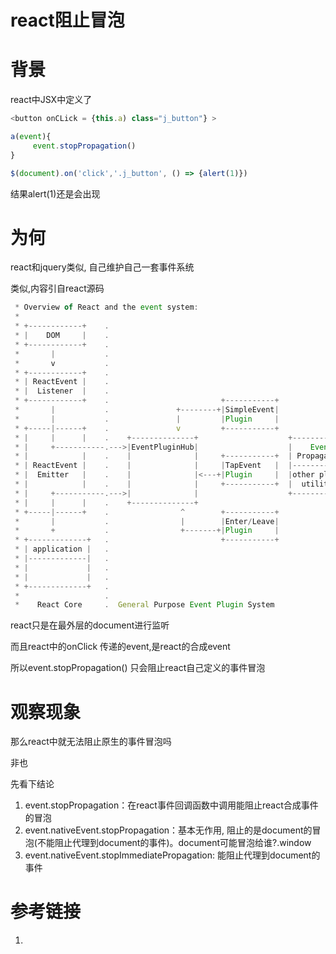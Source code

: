 # react阻止冒泡

# 背景

react中JSX中定义了

```javascript
<button onCLick = {this.a) class="j_button"} >
```

```javascript
a(event){
     event.stopPropagation()
}

$(document).on('click','.j_button', () => {alert(1)})
```

结果alert(1)还是会出现

# 为何

react和jquery类似, 自己维护自己一套事件系统

类似,内容引自react源码

```javascript
 * Overview of React and the event system:
 *
 * +------------+    .
 * |    DOM     |    .
 * +------------+    .
 *       |           .
 *       v           .
 * +------------+    .
 * | ReactEvent |    .
 * |  Listener  |    .
 * +------------+    .                         +-----------+
 *       |           .               +--------+|SimpleEvent|
 *       |           .               |         |Plugin     |
 * +-----|------+    .               v         +-----------+
 * |     |      |    .    +--------------+                    +------------+
 * |     +-----------.--->|EventPluginHub|                    |    Event   |
 * |            |    .    |              |     +-----------+  | Propagators|
 * | ReactEvent |    .    |              |     |TapEvent   |  |------------|
 * |  Emitter   |    .    |              |<---+|Plugin     |  |other plugin|
 * |            |    .    |              |     +-----------+  |  utilities |
 * |     +-----------.--->|              |                    +------------+
 * |     |      |    .    +--------------+
 * +-----|------+    .                ^        +-----------+
 *       |           .                |        |Enter/Leave|
 *       +           .                +-------+|Plugin     |
 * +-------------+   .                         +-----------+
 * | application |   .
 * |-------------|   .
 * |             |   .
 * |             |   .
 * +-------------+   .
 *                   .
 *    React Core     .  General Purpose Event Plugin System
```

react只是在最外层的document进行监听

而且react中的onClick 传递的event,是react的合成event

所以event.stopPropagation() 只会阻止react自己定义的事件冒泡

# 观察现象

那么react中就无法阻止原生的事件冒泡吗

非也

先看下结论

1. event.stopPropagation：在react事件回调函数中调用能阻止react合成事件的冒泡
2. event.nativeEvent.stopPropagation：基本无作用, 阻止的是document的冒泡(不能阻止代理到document的事件)。document可能冒泡给谁?.window
3. event.nativeEvent.stopImmediatePropagation: 能阻止代理到document的事件

# 参考链接

1. 